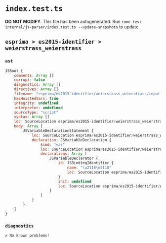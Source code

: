 # `index.test.ts`

**DO NOT MODIFY**. This file has been autogenerated. Run `rome test internal/js-parser/index.test.ts --update-snapshots` to update.

## `esprima > es2015-identifier > weierstrass_weierstrass`

### `ast`

```javascript
JSRoot {
	comments: Array []
	corrupt: false
	diagnostics: Array []
	directives: Array []
	filename: "esprima/es2015-identifier/weierstrass_weierstrass/input.js"
	hasHoistedVars: true
	integrity: undefined
	interpreter: undefined
	sourceType: "script"
	syntax: Array []
	loc: SourceLocation esprima/es2015-identifier/weierstrass_weierstrass/input.js 1:0-2:0
	body: Array [
		JSVariableDeclarationStatement {
			loc: SourceLocation esprima/es2015-identifier/weierstrass_weierstrass/input.js 1:0-1:11
			declaration: JSVariableDeclaration {
				kind: "var"
				loc: SourceLocation esprima/es2015-identifier/weierstrass_weierstrass/input.js 1:0-1:11
				declarations: Array [
					JSVariableDeclarator {
						id: JSBindingIdentifier {
							name: "\u2118\u2118"
							loc: SourceLocation esprima/es2015-identifier/weierstrass_weierstrass/input.js 1:4-1:11 (\u2118\u2118)
						}
						init: undefined
						loc: SourceLocation esprima/es2015-identifier/weierstrass_weierstrass/input.js 1:4-1:11
					}
				]
			}
		}
	]
}
```

### `diagnostics`

```
✔ No known problems!

```
